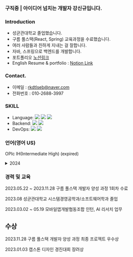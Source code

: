 ### 구직중 | 아이디어 넘치는 개발자 강신규입니다.

### Introduction

- 성균관대학교 졸업했습니다.
- 구름 풀스택(React, Spring) 교육과정을 수료했습니다.
- 여러 사람들과 친하게 지내는 걸 잘합니다.
- 자바, 스프링으로 백엔드를 개발합니다.
- 포트폴리오 [노션링크](https://www.notion.so/febb942b20fa4eb484165207d6720b71?pvs=4)
- English Resume & portfolio : [Notion Link](https://www.notion.so/Kang-Shin-gyu-Creative-Developer-e01ce5bf36e3485ebdf79db579fa51c8?pvs=4)
  
### Contact.

- 이메일 : rkdtlseb@naver.com
- 전화번호 : 010-2688-3997
  
### SKILL

- Language: <img src="https://img.shields.io/badge/java-FC4C02"> <img src="https://img.shields.io/badge/javascript-black?logo=javascript"> <img src="https://img.shields.io/badge/typescript-3178C6?logo=typescript&logoColor=white">
- Backend: <img src="https://img.shields.io/badge/spring-6DB33F?logo=spring&logoColor=white"> <img src="https://img.shields.io/badge/mysql-4479A1?logo=mysql&logoColor=white">
- DevOps: <img src="https://img.shields.io/badge/codeDeploy-FF9900?logo=amazonaws&logoColor=white"> <img src="https://img.shields.io/badge/githubActions-2088FF?logo=githubactions&logoColor=white">

### 언어(영어 US)

OPIc IH(Intermediate High) (expired) 

<details>
    <summary>2024</summary>

1. LeetCode 알고리즘 150 Problems (99/150)
2. LeetCode SQL 50 Problems (50/50) -완-
<img src="https://leetcode-badge-showcase.vercel.app/api?username=rkdtlsrb&theme=light&border=border" alt="LeetCode Badges"/>


4. 모던 자바 인 액션 독서 (126/656)
   

</details>

### 경력 및 교육

2023.05.22 ~ 2023.11.28 구름 풀스택 개발자 양성 과정 1회차 수료

2023.08 성균관대학교 시스템경영공학과/소프트웨어학과 졸업 

2023.03.02 ~ 05.19 모바일앱개발협동조합 인턴, AI 리서치 업무

## 수상

2023.11.28 구름 풀스택 개발자 양성 과정 최종 프로젝트 우수상

2023.01.03 캡스톤 디자인 경진대회 장려상


